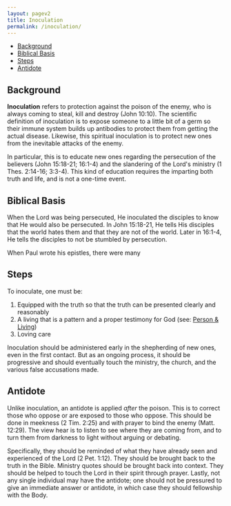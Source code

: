 ```yaml
---
layout: pagev2
title: Inoculation
permalink: /inoculation/
---
```

- [Background](#background)
- [Biblical Basis](#biblical-basis)
- [Steps](#steps)
- [Antidote](#antidote)

## Background

**Inoculation** refers to protection against the poison of the enemy, who is always coming to steal, kill and destroy (John 10:10). The scientific definition of inoculation is to expose someone to a little bit of a germ so their immune system builds up antibodies to protect them from getting the actual disease. Likewise, this spiritual inoculation is to protect new ones from the inevitable attacks of the enemy. 

In particular, this is to educate new ones regarding the persecution of the believers (John 15:18-21; 16:1-4) and the slandering of the Lord's ministry (1 Thes. 2:14-16; 3:3-4). This kind of education requires the imparting both truth and life, and is not a one-time event. 

## Biblical Basis

When the Lord was being persecuted, He inoculated the disciples to know that He would also be persecuted. In John 15:18-21, He tells His disciples that the world hates them and that they are not of the world. Later in 16:1-4, He tells the disciples to not be stumbled by persecution. 

When Paul wrote his epistles, there were many 

## Steps

To inoculate, one must be:

1. Equipped with the truth so that the truth can be presented clearly and reasonably
2. A living that is a pattern and a proper testimony for God (see: [Person & Living](../person_living))
3. Loving care

Inoculation should be administered early in the shepherding of new ones, even in the first contact. But as an ongoing process, it should be progressive and should eventually touch the ministry, the church, and the various false accusations made.

## Antidote

Unlike inoculation, an antidote is applied *after* the poison. This is to correct those who oppose or are exposed to those who oppose. This should be done in meekness (2 Tim. 2:25) and with prayer to bind the enemy (Matt. 12:29). The view hear is to listen to see where they are coming from, and to turn them from darkness to light without arguing or debating.

Specifically, they should be reminded of what they have already seen and experienced of the Lord (2 Pet. 1:12). They should be brought back to the truth in the Bible. Ministry quotes should be brought back into context. They should be helped to touch the Lord in their spirit through prayer. Lastly, not any single individual may have the antidote; one should not be pressured to give an immediate answer or antidote, in which case they should fellowship with the Body.